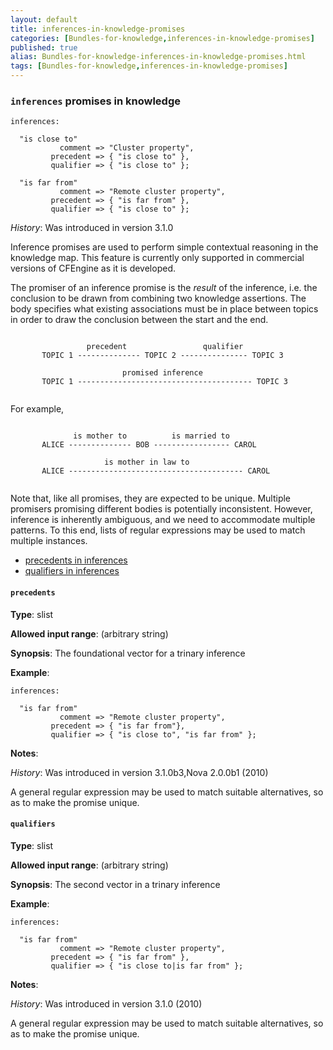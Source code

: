 ```yaml
---
layout: default
title: inferences-in-knowledge-promises
categories: [Bundles-for-knowledge,inferences-in-knowledge-promises]
published: true
alias: Bundles-for-knowledge-inferences-in-knowledge-promises.html
tags: [Bundles-for-knowledge,inferences-in-knowledge-promises]
---
```


### `inferences` promises in knowledge

  

  

```
inferences:

  "is close to" 
           comment => "Cluster property",
         precedent => { "is close to" },
         qualifier => { "is close to" };

  "is far from" 
           comment => "Remote cluster property",
         precedent => { "is far from" },
         qualifier => { "is close to" };
```

  

*History*: Was introduced in version 3.1.0

Inference promises are used to perform simple contextual reasoning in
the knowledge map. This feature is currently only supported in
commercial versions of CFEngine as it is developed.

The promiser of an inference promise is the *result* of the inference,
i.e. the conclusion to be drawn from combining two knowledge assertions.
The body specifies what existing associations must be in place between
topics in order to draw the conclusion between the start and the end.

```
     
                 precedent                 qualifier
       TOPIC 1 -------------- TOPIC 2 --------------- TOPIC 3
     
                         promised inference
       TOPIC 1 --------------------------------------- TOPIC 3
     
```

For example,

```
     
              is mother to          is married to
       ALICE -------------- BOB ----------------- CAROL
     
                     is mother in law to
       ALICE --------------------------------------- CAROL
     
```

Note that, like all promises, they are expected to be unique. Multiple
promisers promising different bodies is potentially inconsistent.
However, inference is inherently ambiguous, and we need to accommodate
multiple patterns. To this end, lists of regular expressions may be used
to match multiple instances.

-   [precedents in inferences](#precedents-in-inferences)
-   [qualifiers in inferences](#qualifiers-in-inferences)

#### `precedents`

**Type**: slist

**Allowed input range**: (arbitrary string)

**Synopsis**: The foundational vector for a trinary inference

**Example**:  
   

```
inferences:

  "is far from" 
           comment => "Remote cluster property",
         precedent => { "is far from"},
         qualifier => { "is close to", "is far from" };
```

**Notes**:  
   

*History*: Was introduced in version 3.1.0b3,Nova 2.0.0b1 (2010)

A general regular expression may be used to match suitable alternatives,
so as to make the promise unique.

#### `qualifiers`

**Type**: slist

**Allowed input range**: (arbitrary string)

**Synopsis**: The second vector in a trinary inference

**Example**:  
   

```
inferences:

  "is far from" 
           comment => "Remote cluster property",
         precedent => { "is far from" },
         qualifier => { "is close to|is far from" };
```

**Notes**:  
   

*History*: Was introduced in version 3.1.0 (2010)

A general regular expression may be used to match suitable alternatives,
so as to make the promise unique.
